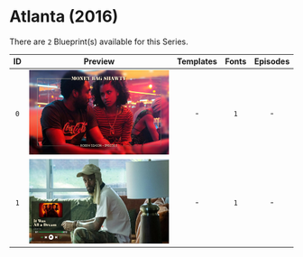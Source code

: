 # Atlanta (2016)

There are `2` Blueprint(s) available for this Series.

| ID | Preview | Templates | Fonts | Episodes | 
| :---: | :---: | :---: | :---: | :---: |
| `0` | <img src="./0/preview0.jpg" height="150"> | - | `1` | - |
| `1` | <img src="./1/preview0.jpg" height="150"> | - | `1` | - |